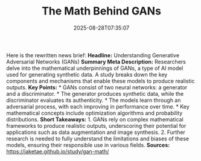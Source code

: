 ﻿---
title: "The Math Behind GANs"
date: "2025-08-28T07:35:07"
category: "Markets"
summary: ""
slug: "the math behind gans"
source_urls:
  - "https://jaketae.github.io/study/gan-math/"
seo:
  title: "The Math Behind GANs | Hash n Hedge"
  description: ""
  keywords: ["news", "markets", "brief"]
---
Here is the rewritten news brief:  **Headline:** Understanding Generative Adversarial Networks (GANs)  **Summary Meta Description:** Researchers delve into the mathematical underpinnings of GANs, a type of AI model used for generating synthetic data. A study breaks down the key components and mechanisms that enable these models to produce realistic outputs.  **Key Points:**  * GANs consist of two neural networks: a generator and a discriminator. * The generator produces synthetic data, while the discriminator evaluates its authenticity. * The models learn through an adversarial process, with each improving in performance over time. * Key mathematical concepts include optimization algorithms and probability distributions.  **Short Takeaways:**  1. GANs rely on complex mathematical frameworks to produce realistic outputs, underscoring their potential for applications such as data augmentation and image synthesis. 2. Further research is needed to fully understand the limitations and biases of these models, ensuring their responsible use in various fields.  **Sources:**  https://jaketae.github.io/study/gan-math/ 
